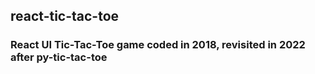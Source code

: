 ## react-tic-tac-toe

### React UI Tic-Tac-Toe game coded in 2018, revisited in 2022 after py-tic-tac-toe
